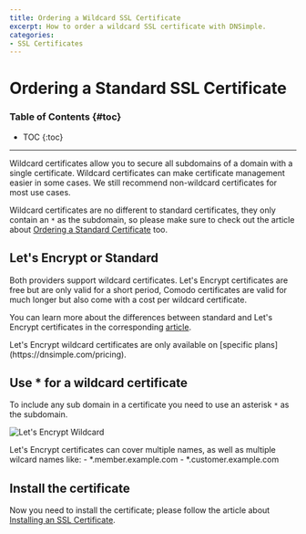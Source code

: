 ```yaml
---
title: Ordering a Wildcard SSL Certificate
excerpt: How to order a wildcard SSL certificate with DNSimple.
categories:
- SSL Certificates
---
```


# Ordering a Standard SSL Certificate

### Table of Contents {#toc}

* TOC
{:toc}

---

Wildcard certificates allow you to secure all subdomains of a domain with a single certificate. Wildcard certificates can make certificate management easier in some cases. We still recommend non-wildcard certificates for most use cases.

Wildcard certificates are no different to standard certificates, they only contain an `*` as the subdomain, so please make sure to check out the article about [Ordering a Standard Certificate](/articles/ordering-standard-certificate/) too.


## Let's Encrypt or Standard

Both providers support wildcard certificates. Let's Encrypt certificates are free but are only valid for a short period, Comodo certificates are valid for much longer but also come with a cost per wildcard certificate.

You can learn more about the differences between standard and Let's Encrypt certificates in the corresponding [article](/articles/standard-vs-letsencrypt/).

<info>
Let's Encrypt wildcard certificates are only available on [specific plans](https://dnsimple.com/pricing).
</info>

## Use * for a wildcard certificate

To include any sub domain in a certificate you need to use an asterisk `*` as the subdomain.

![Let's Encrypt Wildcard](/files/le-wildcard.png)

<info>
Let's Encrypt certificates can cover multiple names, as well as multiple wilcard names like:
  - *.member.example.com
  - *.customer.example.com
</info>


## Install the certificate

Now you need to install the certificate; please follow the article about [Installing an SSL Certificate](/articles/installing-ssl-certificate/).
